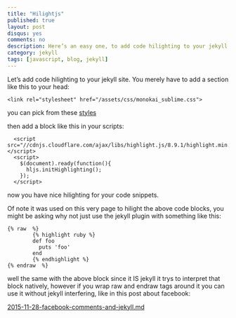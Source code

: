 ```yaml
---
title: "Hilightjs"
published: true
layout: post
disqus: yes
comments: no
description: Here’s an easy one, to add code hilighting to your jekyll site...
category: jekyll
tags: [javascript, blog, jekyll]
---
```


Let’s add code hilighting to your jekyll site.  You merely have to add a section like this to your head:

    <link rel="stylesheet" href="/assets/css/monokai_sublime.css">

you can pick from these [styles](https://github.com/isagalaev/highlight.js/tree/master/src/styles)

then add a block like this in your scripts:

      <script src="//cdnjs.cloudflare.com/ajax/libs/highlight.js/8.9.1/highlight.min.js"></script>
      <script>
        $(document).ready(function(){
          hljs.initHighlighting();
        });
      </script>

now you have nice hilighting for your code snippets.

Of note it was used on this very page to hilight the above code blocks, you might be asking why not just use the jekyll plugin with something like this:

```
{% raw  %}
        {% highlight ruby %}
        def foo
          puts 'foo'
        end
        {% endhighlight %}
{% endraw  %}
```

well the same with the above block since it IS jekyll it trys to interpret that block natively, however if you wrap raw and endraw tags around it you can use it without jekyll interfering, like in this post about facebook:

[2015-11-28-facebook-comments-and-jekyll.md](https://raw.githubusercontent.com/joshuacox/joshuacox.github.io/master/_posts/2015-11-28-facebook-comments-and-jekyll.md)
